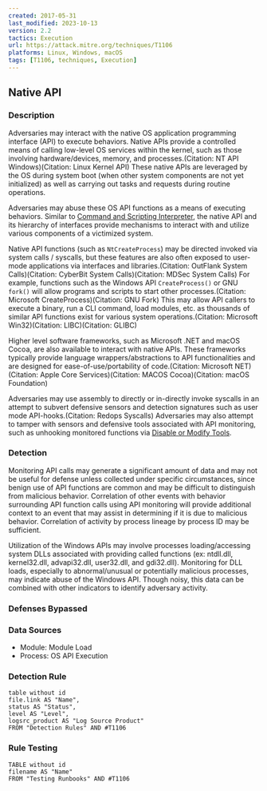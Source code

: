 ```yaml
---
created: 2017-05-31
last_modified: 2023-10-13
version: 2.2
tactics: Execution
url: https://attack.mitre.org/techniques/T1106
platforms: Linux, Windows, macOS
tags: [T1106, techniques, Execution]
---
```


## Native API

### Description

Adversaries may interact with the native OS application programming interface (API) to execute behaviors. Native APIs provide a controlled means of calling low-level OS services within the kernel, such as those involving hardware/devices, memory, and processes.(Citation: NT API Windows)(Citation: Linux Kernel API) These native APIs are leveraged by the OS during system boot (when other system components are not yet initialized) as well as carrying out tasks and requests during routine operations.

Adversaries may abuse these OS API functions as a means of executing behaviors. Similar to [Command and Scripting Interpreter](https://attack.mitre.org/techniques/T1059), the native API and its hierarchy of interfaces provide mechanisms to interact with and utilize various components of a victimized system.

Native API functions (such as <code>NtCreateProcess</code>) may be directed invoked via system calls / syscalls, but these features are also often exposed to user-mode applications via interfaces and libraries.(Citation: OutFlank System Calls)(Citation: CyberBit System Calls)(Citation: MDSec System Calls) For example, functions such as the Windows API <code>CreateProcess()</code> or GNU <code>fork()</code> will allow programs and scripts to start other processes.(Citation: Microsoft CreateProcess)(Citation: GNU Fork) This may allow API callers to execute a binary, run a CLI command, load modules, etc. as thousands of similar API functions exist for various system operations.(Citation: Microsoft Win32)(Citation: LIBC)(Citation: GLIBC)

Higher level software frameworks, such as Microsoft .NET and macOS Cocoa, are also available to interact with native APIs. These frameworks typically provide language wrappers/abstractions to API functionalities and are designed for ease-of-use/portability of code.(Citation: Microsoft NET)(Citation: Apple Core Services)(Citation: MACOS Cocoa)(Citation: macOS Foundation)

Adversaries may use assembly to directly or in-directly invoke syscalls in an attempt to subvert defensive sensors and detection signatures such as user mode API-hooks.(Citation: Redops Syscalls) Adversaries may also attempt to tamper with sensors and defensive tools associated with API monitoring, such as unhooking monitored functions via [Disable or Modify Tools](https://attack.mitre.org/techniques/T1562/001).

### Detection

Monitoring API calls may generate a significant amount of data and may not be useful for defense unless collected under specific circumstances, since benign use of API functions are common and may be difficult to distinguish from malicious behavior. Correlation of other events with behavior surrounding API function calls using API monitoring will provide additional context to an event that may assist in determining if it is due to malicious behavior. Correlation of activity by process lineage by process ID may be sufficient. 

Utilization of the Windows APIs may involve processes loading/accessing system DLLs associated with providing called functions (ex: ntdll.dll, kernel32.dll, advapi32.dll, user32.dll, and gdi32.dll). Monitoring for DLL loads, especially to abnormal/unusual or potentially malicious processes, may indicate abuse of the Windows API. Though noisy, this data can be combined with other indicators to identify adversary activity. 

### Defenses Bypassed



### Data Sources

  - Module: Module Load
  -  Process: OS API Execution
### Detection Rule

```dataview
table without id
file.link AS "Name",
status AS "Status",
level AS "Level",
logsrc_product AS "Log Source Product"
FROM "Detection Rules" AND #T1106
```

### Rule Testing

```dataview
TABLE without id
filename AS "Name"
FROM "Testing Runbooks" AND #T1106
```
